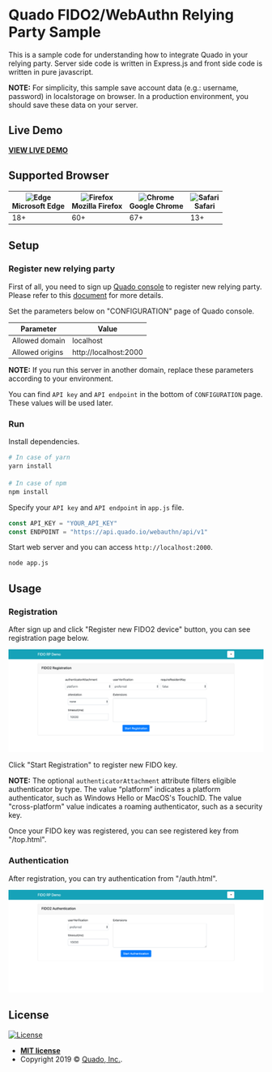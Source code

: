 # Quado FIDO2/WebAuthn Relying Party Sample

This is a sample code for understanding how to integrate Quado in your relying party.
Server side code is written in Express.js and front side code is written in pure javascript.

**NOTE:** For simplicity, this sample save account data (e.g.: username, password) in localstorage on browser. In a production environment, you should save these data on your server.

## Live Demo

**[VIEW LIVE DEMO](https://demo.quado.io)**

## Supported Browser

| <img src="https://cdnjs.cloudflare.com/ajax/libs/browser-logos/35.1.0/edge/edge_512x512.png" alt="Edge" width="48px" height="48px" /></br> Microsoft Edge | <img src="https://cdnjs.cloudflare.com/ajax/libs/browser-logos/35.1.0/firefox/firefox_512x512.png" alt="Firefox" width="48px" height="48px" /></br> Mozilla Firefox | <img src="https://cdnjs.cloudflare.com/ajax/libs/browser-logos/35.1.0/chrome/chrome_512x512.png" alt="Chrome" width="48px" height="48px" /></br> Google Chrome | <img src="https://cdnjs.cloudflare.com/ajax/libs/browser-logos/35.1.0/safari/safari_512x512.png" alt="Safari" width="48px" height="48px" /></br> Safari
| --- | --- | --- | --- |
| 18+ | 60+ | 67+ | 13+ |

## Setup

### Register new relying party

First of all, you need to sign up [Quado console](https://quado.io) to register new relying party.
Please refer to this [document](https://doc.quado.io/quick_start/#register-new-relying-party) for more details.

Set the parameters below on "CONFIGURATION" page of Quado console.

|  Parameter  |  Value |
| ---- | ---- |
|  Allowed domain  |  localhost  |
|  Allowed origins  |  http://localhost:2000  |

**NOTE:** If you run this server in another domain, replace these parameters according to your environment.

You can find `API key` and `API endpoint` in the bottom of `CONFIGURATION` page. These values will be used later.

### Run

Install dependencies.

``` bash
# In case of yarn
yarn install

# In case of npm
npm install
```

Specify your `API key` and `API endpoint` in `app.js` file.


``` javascript
const API_KEY = "YOUR_API_KEY"
const ENDPOINT = "https://api.quado.io/webauthn/api/v1"
```

Start web server and you can access `http://localhost:2000`.

``` bash
node app.js
```

## Usage

### Registration

After sign up and click "Register new FIDO2 device" button, you can see registration page below.

<img src="fig/registration.png" width="700">

Click "Start Registration" to register new FIDO key.

**NOTE:** The optional `authenticatorAttachment` attribute filters eligible authenticator by type.
The value “platform” indicates a platform authenticator, such as Windows Hello or MacOS's TouchID.
The value "cross-platform" value indicates a roaming authenticator, such as a security key.

Once your FIDO key was registered, you can see registered key from "/top.html".

### Authentication

After registration, you can try authentication from "/auth.html".

<img src="fig/authentication.png" width="700">

## License

[![License](http://img.shields.io/:license-mit-blue.svg?style=flat-square)](http://badges.mit-license.org)

- **[MIT license](http://opensource.org/licenses/mit-license.php)**
- Copyright 2019 © <a href="https://www.quado.io" target="_blank">Quado, Inc.</a>.
